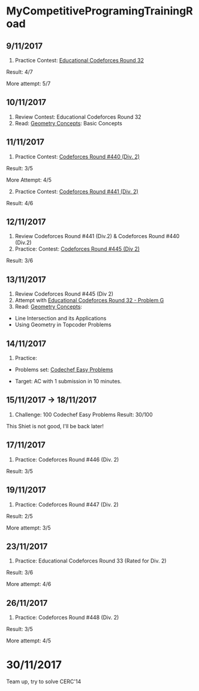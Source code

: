 # MyCompetitiveProgramingTrainingRoad

## 9/11/2017

1. Practice
Contest: [Educational Codeforces Round 32](http://codeforces.com/contest/888)

Result: 4/7

More attempt: 5/7

## 10/11/2017

1. Review Contest: Educational Codeforces Round 32 
2. Read: [Geometry Concepts](https://www.topcoder.com/community/data-science/data-science-tutorials/geometry-concepts-basic-concepts/): Basic Concepts

## 11/11/2017

1. Practice
Contest: [Codeforces Round #440 (Div. 2)](http://codeforces.com/contest/872)

Result: 3/5

More Attempt: 4/5

2. Practice
Contest: [Codeforces Round #441 (Div. 2)](http://codeforces.com/contest/876)

Result: 4/6

## 12/11/2017

1. Review Codeforces Round #441 (Div.2) & Codeforces Round #440 (Div.2)
2. Practice:
Contest: [Codeforces Round #445 (Div  2)](http://codeforces.com/contest/890)

Result: 3/6

## 13/11/2017

1. Review Codeforces Round #445 (Div  2)
2. Attempt with [Educational Codeforces Round 32 - Problem G](http://codeforces.com/contest/888/problem/G)
3. Read: [Geometry Concepts](https://www.topcoder.com/community/data-science/data-science-tutorials/geometry-concepts-basic-concepts/):
- Line Intersection and its Applications 
- Using Geometry in Topcoder Problems

## 14/11/2017

1. Practice:
- Problems set: [Codechef Easy Problems](https://www.codechef.com/problems/easy?sort_by=SuccessfulSubmission&sorting_order=desc)

- Target: AC with 1 submission in 10 minutes.

## 15/11/2017 -> 18/11/2017

1. Challenge: 100 Codechef Easy Problems
Result: 30/100

This Shiet is not good, I'll be back later!

## 17/11/2017

1. Practice: Codeforces Round #446 (Div. 2) 

Result: 3/5

## 19/11/2017

1. Practice: Codeforces Round #447 (Div. 2) 

Result: 2/5

More attempt: 3/5

## 23/11/2017
1. Practice: Educational Codeforces Round 33 (Rated for Div. 2) 

Result: 3/6

More attempt: 4/6

## 26/11/2017
1. Practice: Codeforces Round #448 (Div. 2) 

Result: 3/5

More attempt: 4/5

# 30/11/2017
Team up, try to solve CERC'14

